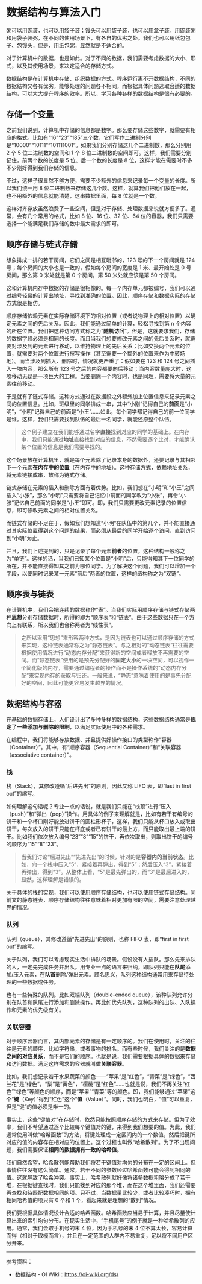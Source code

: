 # 数据结构与算法入门

粥可以用碗装，也可以用袋子装；馒头可以用袋子装，也可以用盒子装。用碗装粥和用袋子装粥，在不同的使用场景下，有各自的优劣之处。我们也可以用纸包包子、包馒头，但是，用纸包粥，显然就是不适合的。

对于计算机中的数据，也是如此。对于不同的数据，我们需要考虑数据的大小、形式，以及其使用场景，来决定适合的存储方式。

数据结构是在计算机中存储、组织数据的方式。程序运行离不开数据结构，不同的数据结构又各有优劣，能够处理的问题各不相同，而根据具体问题选取合适的数据结构，可以大大提升程序的效率。所以，学习各种各样的数据结构是很有必要的。

## 存储一个变量

之前我们说到，计算机中存储的信息都是数字。那么要存储这些数字，就需要有相应的格式。比如有“16”“23”“185”三个数，它们写作二进制分别是“10000”“10111”“101111001”。如果我们分别存储这几个二进制数，那么分别用 2 个 5 位二进制数的空间和 1 个 8 位二进制数的空间即可。这样，我们需要分别记住，前两个数的长度是 5 位、后一个数的长度是 8 位，这样才能在需要时不多不少刚好得到我们存储的信息。

不过，这样子很显然不够方便，需要不少额外的信息来记录每一个变量的长度。所以我们统一用 8 位二进制数来存储这几个数。这样，就算我们把他们放在一起，也不用额外的信息就能清楚，这串数据里面，每 8 位就是一个数。

这样对齐存放虽然浪费了一些空间，但是对于存储、处理数据来说就方便多了。通常，会有几个常用的格式，比如 8 位、16 位、32 位、64 位的容器，我们只需要选择一个能满足我们存储的数中最大需求的即可。

## 顺序存储与链式存储

想象排成一排的若干房间，它们之间是相互毗邻的，123 号的下一个房间就是 124 号；每个房间的大小也是一致的，假如每个房间的宽度是 1 米、最开始处是 0 号房间，那么第 0 米处就是第 0 个房间，第 50 米处就应该是第 50 个房间。

这和计算机内存中数据的存储是很相像的。每一个内存单元都被编号，我们可以通过编号轻易的计算出地址，寻找到准确的位置。因此，顺序存储和数据实际的存储方式很是相仿。

顺序存储依赖元素在实际存储环境下的相对位置（或者说物理上的相对位置）以确定元素之间的先后关系。因此，我们能通过简单的计算，轻松寻找到第 n 个内容的所在位置。我们把这种访问方式称之为“**随机访问**”。但是，这就要求我们，存储的数据字段必须是相同的长度。而且当我们想要修改元素之间的先后关系时，就需要对涉及到的元素进行移动，以维持物理上的先后关系；比如交换两个元素的位置，就需要对两个位置进行擦写操作（甚至需要一个额外的位置来作为中转场地）。而当涉及到插入、删除时，情况就更严重了：假如要在 123 和 124 号之间插入一块内容，那么所有 123 号之后的内容都要向后移动；当内容数量庞大时，这项移动无疑是一项巨大的工程。当要删除一个内容时，也是同理，需要将大量的元素往前移动。

于是就有了链式存储。这种方式通过在数据段之外额外加上位置信息来记录元素之间的位置信息。比如，班级里的同学排成一串，其中“小刚”记得自己的**前面**是“小明”，“小明”记得自己的前面是“小王”……如此，每个同学都记得自己的前一位同学是谁。这样，我们只需要找到队伍的最后一名同学，就能还原整个队伍。

> 这个例子建立在我们能够通过名字**直接**找到对应的同学的基础上。在内存中，我们只能通过**地址**直接找到对应的信息，不然需要逐个比对，才能确认某个位置的信息是我们需要寻找的。

这个场景放在计算机里，就是每个元素除了记录本身的数据外，还要记录与其相邻下一个元素**在内存中的位置**（在内存中的地址）。这种存储方式，依赖地址关系，将元素链接成串，故称为链式存储。

链式存储在元素的插入和删除方面有着优势。比如，我们想在“小明”和“小王”之间插入“小张”，那么“小明”只需要将自己记忆中前面的同学改为“小张”，再令“小张”记忆自己前面的同学是“小王”即可。即，我们只需要更改元素记录的位置信息，即可修改元素之间的相对位置关系。

而链式存储的不足在于，假如我们想知道“小明”在队伍中的第几个，并不能直接通过其实际位置得到这个问题的结果，而必须从最后的同学开始逐个访问，直到访问到“小明”为止。

并且，我们上述提到的，只是记录了每个元素**前者**的位置，这种结构一般称之为“单链”。这样的话，当我们已知某个位置是“小明”后，只能得知其下一位同学的所在，并不能直接得知其之前为哪位同学。为了解决这个问题，我们可以增加一个字段，以便同时记录某一元素“前后”两者的位置，这样的结构称之为“双链”。

## 顺序表与链表

在计算机中，我们会把连续的数据称作“表”。当我们实际用顺序存储与链式存储两种**思想**分别存储数据时，所得的即为“顺序表”和“链表”。由于这些数据只在一个方向上有联系，所以我们也合称两者为“线性表”。

> 之所以采用“思想”来形容两种方式，是因为链表也可以通过顺序存储的方式来实现，这种链表通常称之为“静态链表”。与之相对的“动态链表”往往需要根据使用情况进行“动态内存分配”来获得新的空间或者释放不再需要的空间。而“静态链表”使用的是预先分配好的**固定大小**的一块空间，可以视作一个简化版的内存，需要通过编程者的操作而不是操作系统的“动态内存分配”来实现内存的获取与归还。一般来说，“静态”意味着使用的是事先分配好的空间，因此可能更容易发生越界的情况。

## 数据结构与容器

在基础的数据存储上，人们设计出了多种多样的数据结构，这些数据结构通常是**规定了一些添加与删除的限制**，以满足实际使用中的各种需求。

在编程中，我们将能够存放数据、并且提供好操作接口的类型称作“容器（Container）”。其中，有“顺序容器（Sequential Container）”和“关联容器（associative container）”。

### 栈

栈（Stack），其修改遵循“后进先出”的原则，因此又称 LIFO 表，即“last in first out”的缩写。

如何理解这句话呢？专业一点的话说，就是我们只能在“栈顶”进行“压入（push）”和“弹出（pop）”操作。用具体的例子来理解就是，比如有若干有编号的饼干和一个杯口刚好能放进饼干的圆柱形杯子，这样，我们只能从杯口放入或取出饼干，每次放入的饼干只能在杯底或者已有饼干的最上方，而只能取出最上端的饼干。比如我们依次放入编号“23”“8”“15”的饼干，再依次取出，则取出饼干的编号的顺序为“15”“8”“23”。

> 当我们讨论“后进先出”“先进先出”的时候，针对的是**容器内的当前状态**。比如，向一个栈中压入“5”，紧接着再弹出，得到“5”；然后压入“3”，紧接着再弹出，得到“3”。从整体上看，“5”是最先弹出的，而“3”是最后进入的，显然，这样理解是错误的。

关于具体的栈的实现，我们可以使用顺序存储结构，也可以使用链式存储结构。同前文的静态链表，顺序存储结构往往意味着相对更加有限的空间，需要注意处理越界的情况。

### 队列

队列（queue），其修改遵循“先进先出”的原则，也称 FIFO 表，即“first in first out”的缩写。

关于队列，我们可以考虑现实生活中排队的场景。假设没有人插队。那么先来排队的人，一定先完成任务并出队。用专业一点的语言来归纳，即队列只能在**队尾**添加/压入元素，在**队首**删除/弹出元素。顾名思义，队列这种结构通常用来存储待处理的一些数据或任务。

也有一些特殊的队列。比如双端队列（double-ended queue），该种队列允许分别在队首和队尾进行添加和删除操作。再比如优先队列，这种队列的出队、入队操作和元素的优先级有关。

### 关联容器

对于顺序容器而言，其内部元素的存储是有一定顺序的。我们在使用时，关注的往往是元素的顺序，比如字符串，或者事物的排名。而有些时候，我们关注的是**数据之间的对应关系**，而不是它们的顺序。也就是说，我们需要根据具体的数据来存储和访问数据。满足这样需求的容器就叫做**关联容器**。

比如，我们想记录若干水果蔬菜的颜色——“苹果”是“红色”，“青菜”是“绿色”，“西兰花”是“绿色”，“梨”是“黄色”，“樱桃”是“红色”……也就是说，我们不再关注“红色”“绿色”等颜色的顺序，而是“苹果”“青菜”等的颜色。即，我们能够通过“苹果”这个“**键**（Key）”得到“红色”这个“**值**（Value）”。同时，我们也明白，“值”可以重复，但是“键”的值必须是唯一的。

事实上，这些“键值对”在存储时，依然只能按照顺序存储的方式来存储。但为了效率，我们不希望通过逐个比较每个键值对的键，来得到我们想要的值。为此，我们通常使用叫做“哈希函数”的方法，将键处理成一定区间内的一个数值，然后把键所对应的值的内容存在相对应的位置上。这个过程也叫做“哈希散列”。为了不出现问题，我们需要保证**相同的数据拥有一致的哈希值**。

我们自然希望，哈希散列能帮助我们将若干键值对均匀的分布在一定的区间上。但事情往往没有这么简单。通常，若干不同的参数经过哈希函数可能会得到相同的值。这就导致了哈希冲突。事实上，哈希散列就好像将诸多数据粗略分成了若干堆，在根据键查找时，我们只能找到对应的那个堆，而在这个堆里面，我们还需要再查找和待匹配数据相同的项。只不过，当数据量比较少，或者比较凑巧时，拥有相同哈希值的项只有 0 个和 1 个，看起来就是理想的“散列”情况。

我们要根据具体情况设计合适的哈希函数。哈希函数应当易于计算，并且尽量使计算出来的索引均匀分布。在现实生活中，“手机尾号”的例子就是一种哈希散列的应用。通常，我们会取手机号的末 4 位，因为手机号的末 4 位不算太长，容易计算而得（相对于取模而言），并且在一定范围的人群内不易重复，足以将不同用户区分开来。

---

参考资料：

- 数据结构 - OI Wiki：https://oi-wiki.org/ds/
